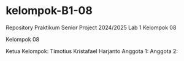 # kelompok-B1-08
Repository Praktikum Senior Project 2024/2025 Lab 1 Kelompok 08

Kelompok 08

Ketua Kelompok: Timotius Kristafael Harjanto
Anggota 1:
Anggota 2:
